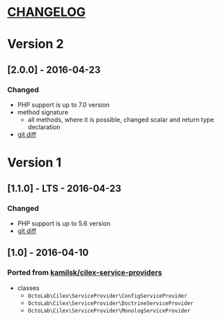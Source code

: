 [CHANGELOG](http://keepachangelog.com)
======================================

# Version 2

## [2.0.0] - 2016-04-23
### Changed
- PHP support is up to 7.0 version
- method signature
  - all methods, where it is possible, changed scalar and return type declaration
- [git diff](/../../compare/1.1.0...2.0.3)

# Version 1

## [1.1.0] - LTS - 2016-04-23
### Changed
- PHP support is up to 5.6 version
- [git diff](/../../compare/1.0...1.1.0)

## [1.0] - 2016-04-10
### Ported from [kamilsk/cilex-service-providers](https://github.com/kamilsk/CilexServiceProviders)
- classes
  - `OctoLab\Cilex\ServiceProvider\ConfigServiceProvider`
  - `OctoLab\Cilex\ServiceProvider\DoctrineServiceProvider`
  - `OctoLab\Cilex\ServiceProvider\MonologServiceProvider`
